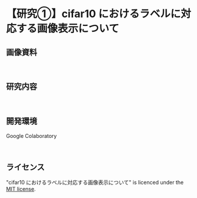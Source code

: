 # 【研究①】cifar10 におけるラベルに対応する画像表示について


## 画像資料

<p>&nbsp;</p>

## 研究内容
<p>&nbsp;</p>

## 開発環境
Google Colaboratory  
<p>&nbsp;</p>

## ライセンス
"cifar10 におけるラベルに対応する画像表示について" is licenced under the [MIT license](https://en.wikipedia.org/wiki/MIT_License).
